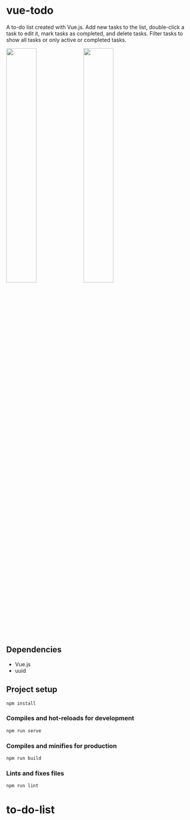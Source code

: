 # vue-todo

A to-do list created with Vue.js. Add new tasks to the list, double-click a task to edit it, mark tasks as completed, and delete tasks. Filter tasks to show all tasks or only active or completed tasks.

<p float="left">
  <image src="./public/preview-1.png" width="40%">
  <image src="./public/preview-2.png" width="40%">
</p>

## Dependencies

- Vue.js
- uuid

## Project setup

```
npm install
```

### Compiles and hot-reloads for development

```
npm run serve
```

### Compiles and minifies for production

```
npm run build
```

### Lints and fixes files

```
npm run lint
```
# to-do-list
